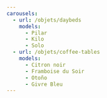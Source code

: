 ```yaml
---
carousels:
  - url: /objets/daybeds
    models:
      - Pilar
      - Kilo
      - Solo
  - url: /objets/coffee-tables
    models:
      - Citron noir
      - Framboise du Soir
      - Otoño
      - Givre Bleu
---
```

